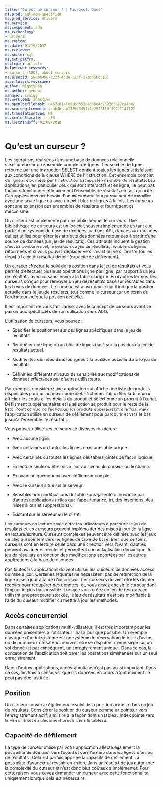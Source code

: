 ```yaml
---
title: "Qu’est un curseur ? | Microsoft Docs"
ms.prod: sql-non-specified
ms.prod_service: drivers
ms.service: 
ms.component: ado
ms.technology:
- drivers
ms.custom: 
ms.date: 01/19/2017
ms.reviewer: 
ms.suite: sql
ms.tgt_pltfrm: 
ms.topic: article
helpviewer_keywords:
- cursors [ADO], about cursors
ms.assetid: 596eb4b6-c22f-4cde-b23f-172dd66c3161
caps.latest.revision: 
author: MightyPen
ms.author: genemi
manager: craigg
ms.workload: Inactive
ms.openlocfilehash: e467c01afe9ebdb53d5d66e4c939205a97ca4be7
ms.sourcegitcommit: acab4bcab1385d645fafe2925130f102e114f122
ms.translationtype: MT
ms.contentlocale: fr-FR
ms.lasthandoff: 02/09/2018
---
```

# <a name="what-is-a-cursor"></a>Qu’est un curseur ?
Les opérations réalisées dans une base de données relationnelle s'exécutent sur un ensemble complet de lignes. L'ensemble de lignes retourné par une instruction SELECT contient toutes les lignes satisfaisant aux conditions de la clause WHERE de l'instruction. Cet ensemble complet de lignes retournées par l'instruction est appelé ensemble de résultats. Les applications, en particulier ceux qui sont interactifs et en ligne, ne peut pas toujours fonctionner efficacement l’ensemble de résultats en tant qu’unité. Ces applications ont besoin d'un mécanisme leur permettant de travailler avec une seule ligne ou avec un petit bloc de lignes à la fois. Les curseurs sont une extension des ensembles de résultats et fournissent ce mécanisme.  
  
 Un curseur est implémenté par une bibliothèque de curseurs. Une bibliothèque de curseurs est un logiciel, souvent implémentée en tant que partie d’un système de base de données ou d’une API, d’accès aux données qui est utilisé pour gérer les attributs des données retournées à partir d’une source de données (un jeu de résultats). Ces attributs incluent la gestion d’accès concurrentiel, la position du jeu de résultats, nombre de lignes retournées et si vous pouvez déplacer vers l’avant ou vers l’arrière (ou les deux) à l’aide du résultat définir (capacité de défilement).  
  
 Un curseur effectue le suivi de la position dans le jeu de résultats et vous permet d’effectuer plusieurs opérations ligne par ligne, par rapport à un jeu de résultats, avec ou sans renvoi à la table d’origine. En d’autres termes, les curseurs conçus pour renvoyer un jeu de résultats basé sur les tables dans les bases de données. Le curseur est ainsi nommé car il indique la position actuelle dans le jeu de résultats, tout comme le curseur sur un écran de l’ordinateur indique la position actuelle.  
  
 Il est important de vous familiariser avec le concept de curseurs avant de passer aux spécificités de son utilisation dans ADO.  
  
 L’utilisation de curseurs, vous pouvez :  
  
-   Spécifiez le positionner sur des lignes spécifiques dans le jeu de résultats.  
  
-   Récupérer une ligne ou un bloc de lignes basé sur la position du jeu de résultats actuel.  
  
-   Modifier les données dans les lignes à la position actuelle dans le jeu de résultats.  
  
-   Définir les différents niveaux de sensibilité aux modifications de données effectuées par d’autres utilisateurs.  
  
 Par exemple, considérez une application qui affiche une liste de produits disponibles pour un acheteur potentiel. L’acheteur fait défiler la liste pour afficher les coûts et les détails du produit et sélectionne un produit à l’achat. Défilement supplémentaires et la sélection se produit pour le reste de la liste. Point de vue de l’acheteur, les produits apparaissent à la fois, mais l’application utilise un curseur de défilement pour parcourir et vers le bas jusqu'à l’ensemble de résultats.  
  
 Vous pouvez utiliser les curseurs de diverses manières :  
  
-   Avec aucune ligne.  
  
-   Avec certaines ou toutes les lignes dans une table unique.  
  
-   Avec certaines ou toutes les lignes des tables jointes de façon logique.  
  
-   En lecture seule ou être mis à jour au niveau du curseur ou le champ.  
  
-   En avant uniquement ou avec défilement complet.  
  
-   Avec le curseur situé sur le serveur.  
  
-   Sensibles aux modifications de table sous-jacente a provoqué par d’autres applications (telles que l’appartenance, tri, des insertions, des mises à jour et suppressions).  
  
-   Existant sur le serveur ou le client.  
  
 Les curseurs en lecture seule aider les utilisateurs à parcourir le jeu de résultats et les curseurs peuvent implémenter des mises à jour de la ligne en lecture/écriture. Curseurs complexes peuvent être définies avec les jeux de clés qui pointent vers les lignes de table de base. Bien que certains curseurs sont en lecture seule dans une direction vers l’avant, d’autres peuvent avancer et reculer et permettent une actualisation dynamique du jeu de résultats en fonction des modifications apportées par les autres applications à la base de données.  
  
 Pas toutes les applications doivent utiliser les curseurs de données access ou mise à jour. Certaines requêtes ne nécessitent pas de redirection de la ligne mise à jour à l’aide d’un curseur. Les curseurs doivent être les dernier recours pour récupérer des données, et, vous devez choisir le curseur dont l’impact le plus bas possible. Lorsque vous créez un jeu de résultats en utilisant une procédure stockée, le jeu de résultats n’est pas modifiable à l’aide du curseur modifier ou mettre à jour les méthodes.  
  
## <a name="concurrency"></a>Accès concurrentiel  
 Dans certaines applications multi-utilisateur, il est très important pour les données présentées à l’utilisateur final à jour que possible. Un exemple classique d’un tel système est un système de réservation de billet d’avion, où de nombreux utilisateurs peuvent être se disputent même siège sur un vol donné (et par conséquent, un enregistrement unique). Dans ce cas, la conception de l’application doit gérer les opérations simultanées sur un seul enregistrement.  
  
 Dans d’autres applications, accès simultané n’est pas aussi important. Dans ce cas, les frais à conserver que les données en cours à tout moment ne peut pas être justifiée.  
  
## <a name="position"></a>Position  
 Un curseur conserve également le suivi de la position actuelle dans un jeu de résultats. Considérer la position du curseur comme un pointeur vers l’enregistrement actif, similaire à la façon dont un tableau index pointe vers la valeur à cet emplacement précis dans le tableau.  
  
## <a name="scrollability"></a>Capacité de défilement  
 Le type de curseur utilisé par votre application affecte également la possibilité de déplacer vers l’avant et vers l’arrière dans les lignes d’un jeu de résultats ; Cela est parfois appelée la capacité de défilement. La possibilité d’avancer *et* revenir en arrière dans un résultat de jeu augmente la complexité du curseur et n’est donc plus coûteux à implémenter. Pour cette raison, vous devez demander un curseur avec cette fonctionnalité uniquement lorsque cela est nécessaire.
